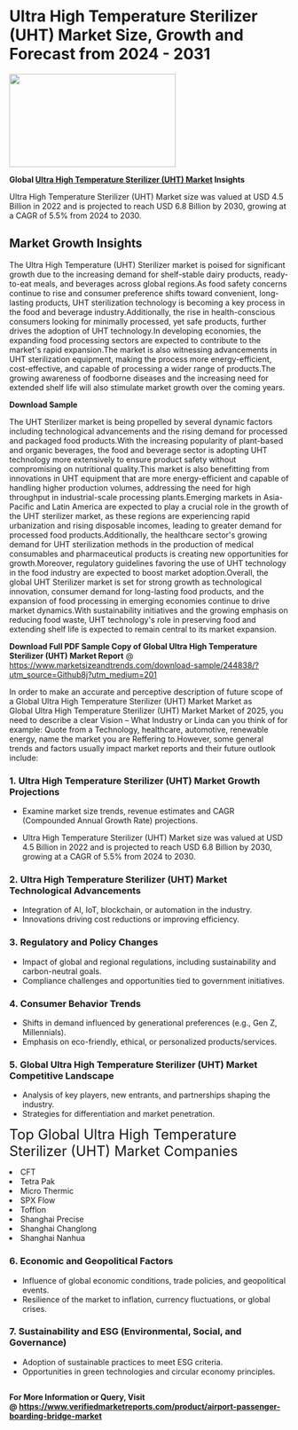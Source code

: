 <H1>Ultra High Temperature Sterilizer (UHT) Market Size, Growth and Forecast from 2024 - 2031</H1><img class="aligncenter size-medium wp-image-584254" src="https://thirdeyenews.in/wp-content/uploads/2024/09/Global-Market-Research-300x168.jpeg" alt="" width="300" height="168" /><p><strong>Global&nbsp;<a href="https://www.marketsizeandtrends.com/download-sample/244838/?utm_source=Github8j?utm_medium=201">Ultra High Temperature Sterilizer (UHT) Market</a> Insights</strong></p><p>Ultra High Temperature Sterilizer (UHT) Market size was valued at USD 4.5 Billion in 2022 and is projected to reach USD 6.8 Billion by 2030, growing at a CAGR of 5.5% from 2024 to 2030.</p><p><h2>Market Growth Insights</h2> <p>The Ultra High Temperature (UHT) Sterilizer market is poised for significant growth due to the increasing demand for shelf-stable dairy products, ready-to-eat meals, and beverages across global regions.As food safety concerns continue to rise and consumer preference shifts toward convenient, long-lasting products, UHT sterilization technology is becoming a key process in the food and beverage industry.Additionally, the rise in health-conscious consumers looking for minimally processed, yet safe products, further drives the adoption of UHT technology.In developing economies, the expanding food processing sectors are expected to contribute to the market's rapid expansion.The market is also witnessing advancements in UHT sterilization equipment, making the process more energy-efficient, cost-effective, and capable of processing a wider range of products.The growing awareness of foodborne diseases and the increasing need for extended shelf life will also stimulate market growth over the coming years.</p> <p><strong>Download Sample</strong></p> <p>The UHT Sterilizer market is being propelled by several dynamic factors including technological advancements and the rising demand for processed and packaged food products.With the increasing popularity of plant-based and organic beverages, the food and beverage sector is adopting UHT technology more extensively to ensure product safety without compromising on nutritional quality.This market is also benefitting from innovations in UHT equipment that are more energy-efficient and capable of handling higher production volumes, addressing the need for high throughput in industrial-scale processing plants.Emerging markets in Asia-Pacific and Latin America are expected to play a crucial role in the growth of the UHT sterilizer market, as these regions are experiencing rapid urbanization and rising disposable incomes, leading to greater demand for processed food products.Additionally, the healthcare sector's growing demand for UHT sterilization methods in the production of medical consumables and pharmaceutical products is creating new opportunities for growth.Moreover, regulatory guidelines favoring the use of UHT technology in the food industry are expected to boost market adoption.Overall, the global UHT Sterilizer market is set for strong growth as technological innovation, consumer demand for long-lasting food products, and the expansion of food processing in emerging economies continue to drive market dynamics.With sustainability initiatives and the growing emphasis on reducing food waste, UHT technology's role in preserving food and extending shelf life is expected to remain central to its market expansion.<p><span class=""><strong>Download Full PDF Sample Copy of Global Ultra High Temperature Sterilizer (UHT) Market Report</strong> @ <a href="https://www.marketsizeandtrends.com/download-sample/244838/?utm_source=Github8j?utm_medium=201" target="_blank">https://www.marketsizeandtrends.com/download-sample/244838/?utm_source=Github8j?utm_medium=201</a></span></p><p>In order to make an accurate and perceptive description of future scope of a Global&nbsp;Ultra High Temperature Sterilizer (UHT) Market Market as Global&nbsp;Ultra High Temperature Sterilizer (UHT) Market Market of 2025, you need to describe a clear Vision &ndash; What Industry or Linda can you think of for example: Quote from a Technology, healthcare, automotive, renewable energy, name the market you are Reffering to.However, some general trends and factors usually impact market reports and their future outlook include:</p><h3>1.&nbsp;<strong>Ultra High Temperature Sterilizer (UHT) Market Growth Projections</strong></h3><ul><li>Examine market size trends, revenue estimates and CAGR (Compounded Annual Growth Rate) projections.</li><li><p>Ultra High Temperature Sterilizer (UHT) Market size was valued at USD 4.5 Billion in 2022 and is projected to reach USD 6.8 Billion by 2030, growing at a CAGR of 5.5% from 2024 to 2030.</p></li></ul><h3>2.&nbsp;<strong>Ultra High Temperature Sterilizer (UHT) Market Technological Advancements</strong></h3><ul><li>Integration of AI, IoT, blockchain, or automation in the industry.</li><li>Innovations driving cost reductions or improving efficiency.</li></ul><h3>3.&nbsp;<strong>Regulatory and Policy Changes</strong></h3><ul><li>Impact of global and regional regulations, including sustainability and carbon-neutral goals.</li><li>Compliance challenges and opportunities tied to government initiatives.</li></ul><h3>4.&nbsp;<strong>Consumer Behavior Trends</strong></h3><ul><li>Shifts in demand influenced by generational preferences (e.g., Gen Z, Millennials).</li><li>Emphasis on eco-friendly, ethical, or personalized products/services.</li></ul><h3>5.&nbsp;<strong>Global Ultra High Temperature Sterilizer (UHT) Market Competitive Landscape</strong></h3><ul><li>Analysis of key players, new entrants, and partnerships shaping the industry.</li><li>Strategies for differentiation and market penetration.</li></ul><p data-pm-slice="1 1 []"><span style="color: inherit; font-family: inherit; font-size: 25px;">Top Global Ultra High Temperature Sterilizer (UHT) Market Companies</span></p><div class="" data-test-id=""><p><li>CFT</li><li> Tetra Pak</li><li> Micro Thermic</li><li> SPX Flow</li><li> Tofflon</li><li> Shanghai Precise</li><li> Shanghai Changlong</li><li> Shanghai Nanhua</li></p></div><h3>6.&nbsp;<strong>Economic and Geopolitical Factors</strong></h3><ul><li>Influence of global economic conditions, trade policies, and geopolitical events.</li><li>Resilience of the market to inflation, currency fluctuations, or global crises.</li></ul><h3>7.&nbsp;<strong>Sustainability and ESG (Environmental, Social, and Governance)</strong></h3><ul><li>Adoption of sustainable practices to meet ESG criteria.</li><li>Opportunities in green technologies and circular economy principles.</li></ul><h2><strong style="font-size: 14px;">For More Information or Query, Visit @&nbsp;</strong><a style="background-color: #ffffff; font-size: 14px;" href="https://www.marketsizeandtrends.com/report/ultra-high-temperature-sterilizer-uht-market/" target="_blank">https://www.verifiedmarketreports.com/product/airport-passenger-boarding-bridge-market</a></h2>